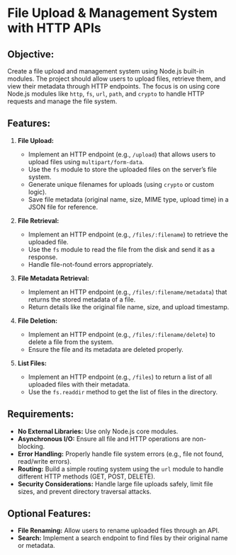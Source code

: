 # File Upload & Management System with HTTP APIs

## Objective:

Create a file upload and management system using Node.js built-in modules. The project should allow users to upload files, retrieve them, and view their metadata through HTTP endpoints. The focus is on using core Node.js modules like `http`, `fs`, `url`, `path`, and `crypto` to handle HTTP requests and manage the file system.

## Features:

1. **File Upload:**

   - Implement an HTTP endpoint (e.g., `/upload`) that allows users to upload files using `multipart/form-data`.
   - Use the `fs` module to store the uploaded files on the server’s file system.
   - Generate unique filenames for uploads (using `crypto` or custom logic).
   - Save file metadata (original name, size, MIME type, upload time) in a JSON file for reference.

2. **File Retrieval:**

   - Implement an HTTP endpoint (e.g., `/files/:filename`) to retrieve the uploaded file.
   - Use the `fs` module to read the file from the disk and send it as a response.
   - Handle file-not-found errors appropriately.

3. **File Metadata Retrieval:**

   - Implement an HTTP endpoint (e.g., `/files/:filename/metadata`) that returns the stored metadata of a file.
   - Return details like the original file name, size, and upload timestamp.

4. **File Deletion:**

   - Implement an HTTP endpoint (e.g., `/files/:filename/delete`) to delete a file from the system.
   - Ensure the file and its metadata are deleted properly.

5. **List Files:**
   - Implement an HTTP endpoint (e.g., `/files`) to return a list of all uploaded files with their metadata.
   - Use the `fs.readdir` method to get the list of files in the directory.

## Requirements:

- **No External Libraries:** Use only Node.js core modules.
- **Asynchronous I/O:** Ensure all file and HTTP operations are non-blocking.
- **Error Handling:** Properly handle file system errors (e.g., file not found, read/write errors).
- **Routing:** Build a simple routing system using the `url` module to handle different HTTP methods (GET, POST, DELETE).
- **Security Considerations:** Handle large file uploads safely, limit file sizes, and prevent directory traversal attacks.

## Optional Features:

- **File Renaming:** Allow users to rename uploaded files through an API.
- **Search:** Implement a search endpoint to find files by their original name or metadata.
